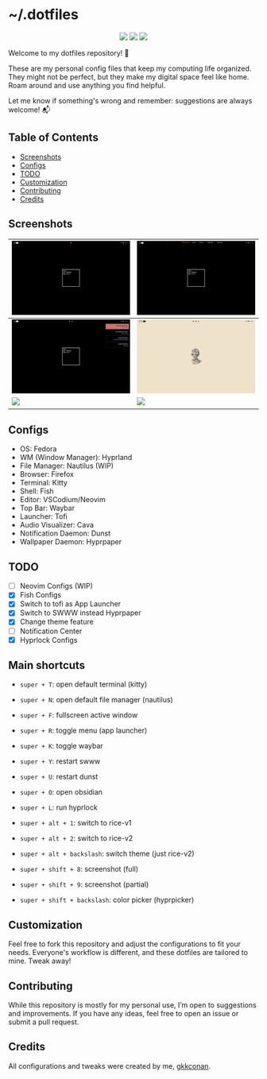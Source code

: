 # ~/.dotfiles

<div align="center"> 

![](https://img.shields.io/github/last-commit/gkkconan/dotfiles?&style=for-the-badge&color=8272a4&logoColor=D9E0EE&labelColor=292324)
![](https://img.shields.io/github/stars/gkkconan/dotfiles?style=for-the-badge&logo=andela&color=FFB1C8&logoColor=D9E0EE&labelColor=292324)
[![](https://img.shields.io/github/repo-size/gkkconan/dotfiles?color=CAC992&label=SIZE&logo=googledrive&style=for-the-badge&logoColor=D9E0EE&labelColor=292324)](https://github.com/end-4/hyprland)

</div>

Welcome to my dotfiles repository! 🌱

These are my personal config files that keep my computing life organized. They might not be perfect, but they make my digital space feel like home.
Roam around and use anything you find helpful.

Let me know if something's wrong and remember: suggestions are always welcome! 📬

## Table of Contents
- [Screenshots](#screenshots)
- [Configs](#configs)
- [TODO](#todo)
- [Customization](#customization)
- [Contributing](#contributing)
- [Credits](#credits)


## Screenshots

| ![](.github/01.png) | ![](.github/02.png) |
| ------------------- | ------------------- |
| ![](.github/03.png) | ![](.github/04.png) |
| ![](.github/05.ong) | ![](.github/06.ong) |


## Configs
- OS: Fedora
- WM (Window Manager): Hyprland
- File Manager: Nautilus (WIP)
- Browser: Firefox
- Terminal: Kitty
- Shell: Fish
- Editor: VSCodium/Neovim
- Top Bar: Waybar
- Launcher: Tofi
- Audio Visualizer: Cava
- Notification Daemon: Dunst
- Wallpaper Daemon: Hyprpaper

## TODO
- [ ] Neovim Configs (WIP)
- [x] Fish Configs
- [x] Switch to tofi as App Launcher
- [x] Switch to SWWW instead Hyprpaper
- [x] Change theme feature
- [ ] Notification Center
- [x] Hyprlock Configs

## Main shortcuts
- `super + T`: open default terminal (kitty)
- `super + N`: open default file manager (nautilus)
- `super + F`: fullscreen active window
- `super + R`: toggle menu (app launcher)
- `super + K`: toggle waybar
- `super + Y`: restart swww
- `super + U`: restart dunst
- `super + O`: open obsidian
- `super + L`: run hyprlock

- `super + alt + 1`: switch to rice-v1
- `super + alt + 2`: switch to rice-v2
- `super + alt + backslash`: switch theme (just rice-v2)

- `super + shift + 8`: screenshot (full)
- `super + shift + 9`: screenshot (partial)
- `super + shift + backslash`: color picker (hyprpicker)

## Customization
Feel free to fork this repository and adjust the configurations to fit your needs. Everyone's workflow is different, and these dotfiles are tailored to mine. Tweak away!

## Contributing
While this repository is mostly for my personal use, I’m open to suggestions and improvements. If you have any ideas, feel free to open an issue or submit a pull request.

## Credits
All configurations and tweaks were created by me, [gkkconan](https://github.com/gkkconan/).
